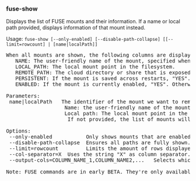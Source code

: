 ### fuse-show
Displays the list of FUSE mounts and their information. If a name or local path provided, displays information of that mount instead.

Usage: `fuse-show [--only-enabled] [--disable-path-collapse] [[--limit=rowcount] | [name|localPath]]`
<pre>
When all mounts are shown, the following columns are displayed:
   NAME: The user-friendly name of the mount, specified when it was added or by fuse-config.
   LOCAL_PATH: The local mount point in the filesystem.
   REMOTE_PATH: The cloud directory or share that is exposed locally.
   PERSISTENT: If the mount is saved across restarts, "YES". Otherwise, "NO".
   ENABLED: If the mount is currently enabled, "YES". Otherwise, "NO".

Parameters:
 name|localPath   The identifier of the mount we want to remove. It can be one of the following:
                   Name: the user-friendly name of the mount, specified when it was added or by fuse-config.
                   Local path: The local mount point in the filesystem.
                    If not provided, the list of mounts will be shown instead.

Options:
 --only-enabled           Only shows mounts that are enabled.
 --disable-path-collapse  Ensures all paths are fully shown. By default long paths are truncated for readability.
 --limit=rowcount         Limits the amount of rows displayed. Set to 0 to display unlimited rows. Default is unlimited.
 --col-separator=X	Uses the string "X" as column separator. Otherwise, spaces will be added between columns to align them.
 --output-cols=COLUMN_NAME_1,COLUMN_NAME2,...	Selects which columns to show and their order.

Note: FUSE commands are in early BETA. They're only available on Linux. If you experience any issues, please contact support@mega.nz.
</pre>

